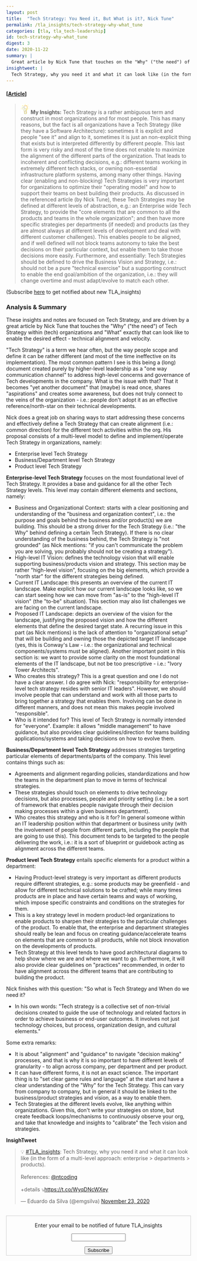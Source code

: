```yaml
---
layout: post
title:  "Tech Strategy: You Need it, But What is it?, Nick Tune"
permalink: /tla_insights/tech-strategy-why-what_tune
categories: [tla, tla_tech-leadership]
id: tech-strategy-why-what_tune
digest: 3
date: 2020-11-22
summary: | 
  Great article by Nick Tune that touches on the "Why" ("the need") of Tech Strategy within (tech) organizations and "What" exactly that can look like to enable the desired effect - technical alignment and velocity.
insightweet: |
  Tech Strategy, why you need it and what it can look like (in the form of a multi-level approach: enterprise > departments > products).
---
```


#### [[Article](https://medium.com/nick-tune-tech-strategy-blog/tech-strategy-you-need-it-but-what-is-it-af292421e422)]

> ![light](/assets/light-bulb.png) **My Insights:** Tech Strategy is a rather ambiguous term and construct in most organizations and for most people. This has many reasons, but the fact is all organizations have a Tech Strategy (like they have a Software Architecture): sometimes it is explicit and people "see it" and align to it, sometimes it is just an non-explicit thing that exists but is interpreted differently by different people. This last form is very risky and most of the time does not enable to maximize the alignment of the different parts of the organization. That leads to incoherent and conflicting decisions, e.g.: different teams working in extremely different tech stacks, or owning non-essential infrastructure platform systems, among many other things. Having clear (enabling and non-blocking) Tech Strategies is very important for organizations to optimize their "operating model" and how to support their teams on best building their products. As discussed in the referenced article (by Nick Tune), these Tech Strategies may be defined at different levels of abstraction, e.g.: an Enterprise wide Tech Strategy, to provide the "core elements that are common to all the products and teams in the whole organization"; and then have more specific strategies per departments (if needed) and products (as they are almost always at different levels of development and deal with different customer challenges). This enables people to be aligned, and if well defined will not block teams autonomy to take the best decisions on their particular context, but enable them to take those decisions more easily. Furthermore, and essentially: Tech Strategies should be defined to drive the Business Vision and Strategy, i.e.: should not be a pure "technical exercise" but a supporting construct to enable the end goal/ambition of the organization, i.e.: they will change overtime and must adapt/evolve to match each other.

(Subscribe <a href="https://tinyletter.com/tla_insights" target="_blank">here</a> to get notified about new TLA_insights)

### Analysis & Summary

These insights and notes are focused on Tech Strategy, and are driven by a great article by Nick Tune that touches the "Why" ("the need") of Tech Strategy within (tech) organizations and "What" exactly that can look like to enable the desired effect - technical alignment and velocity.

"Tech Strategy" is a term we hear often, but the way people scope and define it can be rather different (and most of the time ineffective on its implementation). The most common pattern I see is this being a (long) document created purely by higher-level leadership as a "one way communication channel" to address high-level concerns and governance of Tech developments in the company. What is the issue with that? That it becomes "yet another document" that (maybe) is read once, shares "aspirations" and creates some awareness, but does not truly connect to the veins of the organization - i.e.: people don't adopt it as an effective reference/north-star on their technical developments.

Nick does a great job on sharing ways to start addressing these concerns and effectively define a Tech Strategy that can create alignment (i.e.: common direction) for the different tech activities within the org. His proposal consists of a multi-level model to define and implement/operate Tech Strategy in organizations, namely:

- Enterprise level Tech Strategy
- Business/Department level Tech Strategy
- Product level Tech Strategy

**Enterprise-level Tech Strategy** focuses on the most foundational level of Tech Strategy. It provides a base and guidance for all the other Tech Strategy levels. This level may contain different elements and sections, namely:

- Business and Organizational Context: starts with a clear positioning and understanding of the "business and organization context", i.e.: the purpose and goals behind the business and/or product(s) we are building. This should be a strong driver for the Tech Strategy (i.e.: "the Why" behind defining a certain Tech Strategy). If there is no clear understanding of the business behind, the Tech Strategy is "not grounded" (as Nick mentions: "if you can't communicate the problem you are solving, you probably should not be creating a strategy").
- High-level IT Vision: defines the technology vision that will enable supporting business/products vision and strategy. This section may be rather "high-level vision", focusing on the big elements, which provide a "north star" for the different strategies being defined.
- Current IT Landscape: this presents an overview of the current IT landscape. Make explicit how our current landscape looks like, so we can start seeing how we can move from "as-is" to the "high-level IT vision" (the "to-be" situation). This section may also list challenges we are facing on the current landscape.
- Proposed IT Landscape: depicts an overview of the vision for the landscape, justifying the proposed vision and how the different elements that define the desired target state. A recurring issue in this part (as Nick mentions) is the lack of attention to "organizational setup" that will be building and owning those the depicted target IT landscape (yes, this is Conway's Law - i.e.: the organizational and technical components/systems must be aligned). Another important point in this section is: we want to provide some clarity on the most foundational elements of the IT landscape, but not be too prescriptive - i.e.: "Ivory Tower Architects".
- Who creates this strategy? This is a great question and one I do not have a clear answer. I do agree with Nick: "responsibility for enterprise-level tech strategy resides with senior IT leaders". However, we should involve people that can understand and work with all those parts to bring together a strategy that enables them. Involving can be done in different manners, and does not mean this makes people involved "responsible".
- Who is it intended for? This level of Tech Strategy is normally intended for "everyone". Example: it allows "middle management" to have guidance, but also provides clear guidelines/direction for teams building applications/systems and taking decisions on how to evolve them.

**Business/Department level Tech Strategy** addresses strategies targeting particular elements of departments/parts of the company. This level contains things such as:

- Agreements and alignment regarding policies, standardizations and how the teams in the department plan to move in terms of technical strategies.
- These strategies should touch on elements to drive technology decisions, but also processes, people and priority setting (i.e.: be a sort of framework that enables people navigate through their decision making processes within a given business department).
- Who creates this strategy and who is it for? In general someone within an IT leadership position within that department or business unity (with the involvement of people from different parts, including the people that are going to use this). This document tends to be targeted to the people delivering the work, i.e.: it is a sort of blueprint or guidebook acting as alignment across the different teams.

**Product level Tech Strategy** entails specific elements for a product within a department:

- Having Product-level strategy is very important as different products require different strategies, e.g.: some products may be greenfield - and allow for different technical solutions to be crafted; while many times products are in place and have certain teams and ways of working, which impose specific constraints and conditions on the strategies for them.
- This is a key strategy level in modern product-led organizations to enable products to sharpen their strategies to the particular challenges of the product. To enable that, the enterprise and department strategies should really be lean and focus on creating guidance/accelerate teams on elements that are common to all products, while not block innovation on the developments of products.
- Tech Strategy at this level tends to have good architectural diagrams to help show where we are and where we want to go. Furthermore, it will also provide clear guidelines on "practices" recommended, in order to have alignment across the different teams that are contributing to building the product.

Nick finishes with this question: "So what is Tech Strategy and When do we need it?

- In his own words: "Tech strategy is a collective set of non-trivial decisions created to guide the use of technology and related factors in order to achieve business or end-user outcomes. It involves not just technology choices, but process, organization design, and cultural elements."

Some extra remarks:

- It is about "alignment" and "guidance" to navigate "decision making" processes, and that is why it is so important to have different levels of granularity - to align across company, per department and per product.
- It can have different forms, it is not an exact science. The important thing is to "set clear game rules and language" at the start and have a clear understanding of the "Why" for the Tech Strategy. This can vary from company to company, but in general it should be linked to the business/product strategies and vision, as a way to enable them.
- Tech Strategies at the different levels evolve, like anything within organizations. Given this, don't write your strategies on stone, but create feedback loops/mechanisms to continuously observe your org, and take that knowledge and insights to "calibrate" the Tech vision and strategies.

**InsighTweet**

<blockquote class="twitter-tweet"><p lang="en" dir="ltr">💡 <a href="https://twitter.com/hashtag/TLA_insights?src=hash&amp;ref_src=twsrc%5Etfw">#TLA_insights</a>: Tech Strategy, why you need it and what it can look like (in the form of a multi-level approach: enterprise &gt; departments &gt; products).<br><br>References: <a href="https://twitter.com/ntcoding?ref_src=twsrc%5Etfw">@ntcoding</a><br><br>+details ⤵️<a href="https://t.co/WyqDNcWXey">https://t.co/WyqDNcWXey</a></p>&mdash; Eduardo da Silva (@emgsilva) <a href="https://twitter.com/emgsilva/status/1330987553684680704?ref_src=twsrc%5Etfw">November 23, 2020</a></blockquote> <script async src="https://platform.twitter.com/widgets.js" charset="utf-8"></script>

<br>

<form style="border:1px solid #ccc;padding:3px;text-align:center;" action="https://tinyletter.com/tla_insights"
  method="post" target="popupwindow"
  onsubmit="window.open('https://tinyletter.com/tla_insights', 'popupwindow', 'scrollbars=yes,width=800,height=600');return true">
  <p><label for="tlemail">Enter your email to be notified of future TLA_insights</label></p>
  <p><input type="text" style="width:140px" name="email" id="tlemail" /></p><input type="hidden" value="1"
    name="embed" /><input type="submit" value="Subscribe" />
</form>
